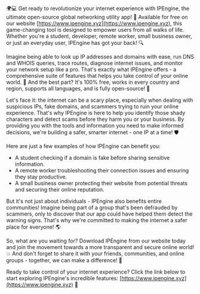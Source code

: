 🌍️💻️ Get ready to revolutionize your internet experience with IPEngine, the ultimate open-source global networking utility app! 🚀 Available for free on our website [https://www.ipengine.xyz](https://www.ipengine.xyz), this game-changing tool is designed to empower users from all walks of life. Whether you're a student, developer, remote worker, small business owner, or just an everyday user, IPEngine has got your back! 🔍️

Imagine being able to look up IP addresses and domains with ease, run DNS and WHOIS queries, trace routes, diagnose internet issues, and monitor your network setup like a pro. That's exactly what IPEngine offers - a comprehensive suite of features that helps you take control of your online world. 📡️ And the best part? It's 100% free, works in every country and region, supports all languages, and is fully open-source! 💯

Let's face it: the internet can be a scary place, especially when dealing with suspicious IPs, fake domains, and scammers trying to ruin your online experience. That's why IPEngine is here to help you identify those shady characters and detect scams before they harm you or your business. By providing you with the tools and information you need to make informed decisions, we're building a safer, smarter internet - one IP at a time! 🛡️

Here are just a few examples of how IPEngine can benefit you:

* A student checking if a domain is fake before sharing sensitive information.
* A remote worker troubleshooting their connection issues and ensuring they stay productive.
* A small business owner protecting their website from potential threats and securing their online reputation.

But it's not just about individuals - IPEngine also benefits entire communities! Imagine being part of a group that's been defrauded by scammers, only to discover that our app could have helped them detect the warning signs. That's why we're committed to making the internet a safer place for everyone! 🌎️

So, what are you waiting for? Download IPEngine from our website today and join the movement towards a more transparent and secure online world! 💥️ And don't forget to share it with your friends, communities, and online groups - together, we can make a difference! 🤩

Ready to take control of your internet experience? Click the link below to start exploring IPEngine's incredible features: [https://www.ipengine.xyz](https://www.ipengine.xyz) 🚀